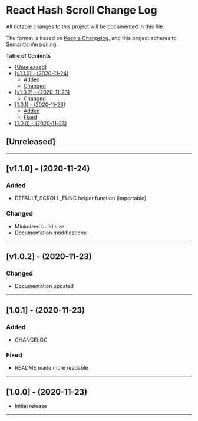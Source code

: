 # React Hash Scroll Change Log <!-- omit in toc -->

All notable changes to this project will be documented in this file.

The format is based on [Keep a Changelog](http://keepachangelog.com/),
and this project adheres to [Semantic Versioning](https://semver.org/spec/v2.0.0.html).

**Table of Contents**

- [[Unreleased]](#unreleased)
- [[v1.1.0] - (2020-11-24)](#v110---2020-11-24)
  - [Added](#added)
  - [Changed](#changed)
- [[v1.0.2] - (2020-11-23)](#v102---2020-11-23)
  - [Changed](#changed-1)
- [[1.0.1] - (2020-11-23)](#101---2020-11-23)
  - [Added](#added-1)
  - [Fixed](#fixed)
- [[1.0.0] - (2020-11-23)](#100---2020-11-23)

## [Unreleased]

---

## [v1.1.0] - (2020-11-24)

### Added

- DEFAULT_SCROLL_FUNC helper function (importable)

### Changed

- Minimized build size
- Documentation modifications

---

## [v1.0.2] - (2020-11-23)

### Changed

- Documentation updated

---

## [1.0.1] - (2020-11-23)

### Added

- CHANGELOG

### Fixed

- README made more readable

---

## [1.0.0] - (2020-11-23)

- Initial release

---
